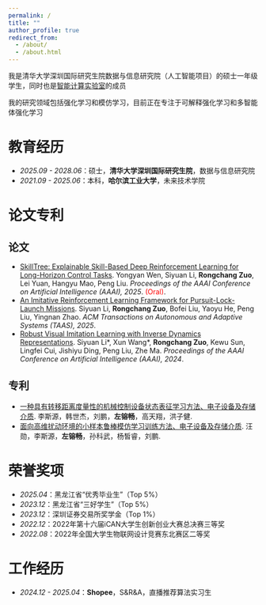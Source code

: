 ```yaml
---
permalink: /
title: ""
author_profile: true
redirect_from: 
  - /about/
  - /about.html
---
```


我是清华大学深圳国际研究生院数据与信息研究院（人工智能项目）的硕士一年级学生，同时也是[智能计算实验室](https://thusigsiclab.github.io/thu.github.io/)的成员

<p style="margin-bottom: 18px !important;">我的研究领域包括强化学习和模仿学习，目前正在专注于可解释强化学习和多智能体强化学习</p>

# 教育经历
* *2025.09 - 2028.06*：硕士，**清华大学深圳国际研究生院**，数据与信息研究院
* *2021.09 - 2025.06*：本科，**哈尔滨工业大学**，未来技术学院

# 论文专利

## 论文
* [SkillTree: Explainable Skill-Based Deep Reinforcement Learning for Long-Horizon Control Tasks](https://ojs.aaai.org/index.php/AAAI/article/view/35451). Yongyan Wen, Siyuan Li, **Rongchang Zuo**, Lei Yuan, Hangyu Mao, Peng Liu. *Proceedings of the AAAI Conference on Artificial Intelligence (AAAI), 2025*. <span style="color: red;">(Oral)</span>.
* [An Imitative Reinforcement Learning Framework for Pursuit-Lock-Launch Missions](https://dl.acm.org/doi/10.1145/3750733). Siyuan Li, **Rongchang Zuo**, Bofei Liu, Yaoyu He, Peng Liu, Yingnan Zhao. *ACM Transactions on Autonomous and Adaptive Systems (TAAS), 2025*.
* [Robust Visual Imitation Learning with Inverse Dynamics Representations](https://ojs.aaai.org/index.php/AAAI/article/view/29265). Siyuan Li\*, Xun Wang\*, **Rongchang Zuo**, Kewu Sun, Lingfei Cui, Jishiyu Ding, Peng Liu, Zhe Ma. *Proceedings of the AAAI Conference on Artificial Intelligence (AAAI), 2024*.

## 专利
* [一种具有转移距离度量性的机械控制设备状态表征学习方法、电子设备及存储介质](https://patents.google.com/patent/CN117311156A/zh). 李斯源，韩世杰，刘鹏，**左镕畅**，高天翔，洪子健.
* [面向高维扰动环境的小样本鲁棒模仿学习训练方法、电子设备及存储介质](https://patents.google.com/patent/CN117193008A/zh). 汪勋，李斯源，**左镕畅**，孙科武，杨皙睿，刘鹏.

# 荣誉奖项
* *2025.04*：黑龙江省“优秀毕业生”（Top 5%）
* *2023.12*：黑龙江省“三好学生”（Top 5%）
* *2023.12*：深圳证券交易所奖学金（Top 1%）
* *2022.12*：2022年第十六届iCAN大学生创新创业大赛总决赛三等奖
* *2022.08*：2022年全国大学生物联网设计竞赛东北赛区二等奖

# 工作经历
* *2024.12 - 2025.04*：**Shopee**，S&R&A，直播推荐算法实习生

<!-- This is the front page of a website that is powered by the [Academic Pages template](https://github.com/academicpages/academicpages.github.io) and hosted on GitHub pages. [GitHub pages](https://pages.github.com) is a free service in which websites are built and hosted from code and data stored in a GitHub repository, automatically updating when a new commit is made to the respository. This template was forked from the [Minimal Mistakes Jekyll Theme](https://mmistakes.github.io/minimal-mistakes/) created by Michael Rose, and then extended to support the kinds of content that academics have: publications, talks, teaching, a portfolio, blog posts, and a dynamically-generated CV. You can fork [this repository](https://github.com/academicpages/academicpages.github.io) right now, modify the configuration and markdown files, add your own PDFs and other content, and have your own site for free, with no ads! An older version of this template powers my own personal website at [stuartgeiger.com](http://stuartgeiger.com), which uses [this Github repository](https://github.com/staeiou/staeiou.github.io).

A data-driven personal website
======
Like many other Jekyll-based GitHub Pages templates, Academic Pages makes you separate the website's content from its form. The content & metadata of your website are in structured markdown files, while various other files constitute the theme, specifying how to transform that content & metadata into HTML pages. You keep these various markdown (.md), YAML (.yml), HTML, and CSS files in a public GitHub repository. Each time you commit and push an update to the repository, the [GitHub pages](https://pages.github.com/) service creates static HTML pages based on these files, which are hosted on GitHub's servers free of charge.

Many of the features of dynamic content management systems (like Wordpress) can be achieved in this fashion, using a fraction of the computational resources and with far less vulnerability to hacking and DDoSing. You can also modify the theme to your heart's content without touching the content of your site. If you get to a point where you've broken something in Jekyll/HTML/CSS beyond repair, your markdown files describing your talks, publications, etc. are safe. You can rollback the changes or even delete the repository and start over -- just be sure to save the markdown files! Finally, you can also write scripts that process the structured data on the site, such as [this one](https://github.com/academicpages/academicpages.github.io/blob/master/talkmap.ipynb) that analyzes metadata in pages about talks to display [a map of every location you've given a talk](https://academicpages.github.io/talkmap.html).

Getting started
======
1. Register a GitHub account if you don't have one and confirm your e-mail (required!)
2. Fork [this repository](https://github.com/academicpages/academicpages.github.io) by clicking the "fork" button in the top right. 
3. Go to the repository's settings (rightmost item in the tabs that start with "Code", should be below "Unwatch"). Rename the repository "[your GitHub username].github.io", which will also be your website's URL.
4. Set site-wide configuration and create content & metadata (see below -- also see [this set of diffs](http://archive.is/3TPas) showing what files were changed to set up [an example site](https://getorg-testacct.github.io) for a user with the username "getorg-testacct")
5. Upload any files (like PDFs, .zip files, etc.) to the files/ directory. They will appear at https://[your GitHub username].github.io/files/example.pdf.  
6. Check status by going to the repository settings, in the "GitHub pages" section

Site-wide configuration
------
The main configuration file for the site is in the base directory in [_config.yml](https://github.com/academicpages/academicpages.github.io/blob/master/_config.yml), which defines the content in the sidebars and other site-wide features. You will need to replace the default variables with ones about yourself and your site's github repository. The configuration file for the top menu is in [_data/navigation.yml](https://github.com/academicpages/academicpages.github.io/blob/master/_data/navigation.yml). For example, if you don't have a portfolio or blog posts, you can remove those items from that navigation.yml file to remove them from the header. 

Create content & metadata
------
For site content, there is one markdown file for each type of content, which are stored in directories like _publications, _talks, _posts, _teaching, or _pages. For example, each talk is a markdown file in the [_talks directory](https://github.com/academicpages/academicpages.github.io/tree/master/_talks). At the top of each markdown file is structured data in YAML about the talk, which the theme will parse to do lots of cool stuff. The same structured data about a talk is used to generate the list of talks on the [Talks page](https://academicpages.github.io/talks), each [individual page](https://academicpages.github.io/talks/2012-03-01-talk-1) for specific talks, the talks section for the [CV page](https://academicpages.github.io/cv), and the [map of places you've given a talk](https://academicpages.github.io/talkmap.html) (if you run this [python file](https://github.com/academicpages/academicpages.github.io/blob/master/talkmap.py) or [Jupyter notebook](https://github.com/academicpages/academicpages.github.io/blob/master/talkmap.ipynb), which creates the HTML for the map based on the contents of the _talks directory).

**Markdown generator**

I have also created [a set of Jupyter notebooks](https://github.com/academicpages/academicpages.github.io/tree/master/markdown_generator
) that converts a CSV containing structured data about talks or presentations into individual markdown files that will be properly formatted for the Academic Pages template. The sample CSVs in that directory are the ones I used to create my own personal website at stuartgeiger.com. My usual workflow is that I keep a spreadsheet of my publications and talks, then run the code in these notebooks to generate the markdown files, then commit and push them to the GitHub repository.

How to edit your site's GitHub repository
------
Many people use a git client to create files on their local computer and then push them to GitHub's servers. If you are not familiar with git, you can directly edit these configuration and markdown files directly in the github.com interface. Navigate to a file (like [this one](https://github.com/academicpages/academicpages.github.io/blob/master/_talks/2012-03-01-talk-1.md) and click the pencil icon in the top right of the content preview (to the right of the "Raw | Blame | History" buttons). You can delete a file by clicking the trashcan icon to the right of the pencil icon. You can also create new files or upload files by navigating to a directory and clicking the "Create new file" or "Upload files" buttons. 

Example: editing a markdown file for a talk
![Editing a markdown file for a talk](/images/editing-talk.png)

For more info
------
More info about configuring Academic Pages can be found in [the guide](https://academicpages.github.io/markdown/). The [guides for the Minimal Mistakes theme](https://mmistakes.github.io/minimal-mistakes/docs/configuration/) (which this theme was forked from) might also be helpful. -->
